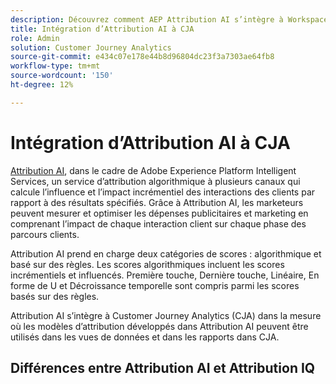 ```yaml
---
description: Découvrez comment AEP Attribution AI s’intègre à Workspace dans CJA.
title: Intégration d’Attribution AI à CJA
role: Admin
solution: Customer Journey Analytics
source-git-commit: e434c07e178e44b8d96804dc23f3a7303ae64fb8
workflow-type: tm+mt
source-wordcount: '150'
ht-degree: 12%

---
```


# Intégration d’Attribution AI à CJA

[Attribution AI](https://experienceleague.adobe.com/docs/experience-platform/intelligent-services/attribution-ai/overview.html?lang=en), dans le cadre de Adobe Experience Platform Intelligent Services, un service d’attribution algorithmique à plusieurs canaux qui calcule l’influence et l’impact incrémentiel des interactions des clients par rapport à des résultats spécifiés. Grâce à Attribution AI, les marketeurs peuvent mesurer et optimiser les dépenses publicitaires et marketing en comprenant l’impact de chaque interaction client sur chaque phase des parcours clients.

Attribution AI prend en charge deux catégories de scores : algorithmique et basé sur des règles. Les scores algorithmiques incluent les scores incrémentiels et influencés. Première touche, Dernière touche, Linéaire, En forme de U et Décroissance temporelle sont compris parmi les scores basés sur des règles.

Attribution AI s’intègre à Customer Journey Analytics (CJA) dans la mesure où les modèles d’attribution développés dans Attribution AI peuvent être utilisés dans les vues de données et dans les rapports dans CJA.

## Différences entre Attribution AI et Attribution IQ

